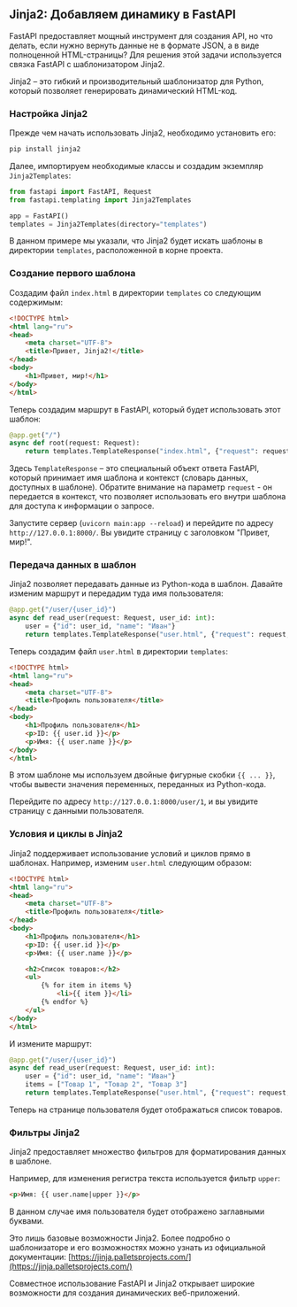 ## Jinja2: Добавляем динамику в FastAPI

FastAPI предоставляет мощный инструмент для создания API, но что делать, если нужно вернуть данные не в формате JSON, а в виде полноценной HTML-страницы? Для решения этой задачи используется связка FastAPI с шаблонизатором Jinja2.

Jinja2 – это гибкий и производительный шаблонизатор для Python, который позволяет генерировать динамический HTML-код. 

### Настройка Jinja2

Прежде чем начать использовать Jinja2, необходимо установить его:

```bash
pip install jinja2
```

Далее, импортируем необходимые классы и создадим экземпляр `Jinja2Templates`:

```python
from fastapi import FastAPI, Request
from fastapi.templating import Jinja2Templates

app = FastAPI()
templates = Jinja2Templates(directory="templates")
```

В данном примере мы указали, что Jinja2 будет искать шаблоны в директории `templates`, расположенной в корне проекта.

### Создание первого шаблона

Создадим файл `index.html` в директории `templates` со следующим содержимым:

```html
<!DOCTYPE html>
<html lang="ru">
<head>
    <meta charset="UTF-8">
    <title>Привет, Jinja2!</title>
</head>
<body>
    <h1>Привет, мир!</h1>
</body>
</html>
```

Теперь создадим маршрут в FastAPI, который будет использовать этот шаблон:

```python
@app.get("/")
async def root(request: Request):
    return templates.TemplateResponse("index.html", {"request": request})
```

Здесь `TemplateResponse` – это специальный объект ответа FastAPI, который принимает имя шаблона и контекст (словарь данных, доступных в шаблоне). Обратите внимание на параметр `request` - он передается в контекст, что позволяет использовать его внутри шаблона для доступа к информации о запросе.

Запустите сервер (`uvicorn main:app --reload`) и перейдите по адресу `http://127.0.0.1:8000/`. Вы увидите страницу с заголовком "Привет, мир!".

### Передача данных в шаблон

Jinja2 позволяет передавать данные из Python-кода в шаблон. Давайте изменим маршрут и передадим туда имя пользователя:

```python
@app.get("/user/{user_id}")
async def read_user(request: Request, user_id: int):
    user = {"id": user_id, "name": "Иван"}
    return templates.TemplateResponse("user.html", {"request": request, "user": user})
```

Теперь создадим файл `user.html` в директории `templates`:

```html
<!DOCTYPE html>
<html lang="ru">
<head>
    <meta charset="UTF-8">
    <title>Профиль пользователя</title>
</head>
<body>
    <h1>Профиль пользователя</h1>
    <p>ID: {{ user.id }}</p>
    <p>Имя: {{ user.name }}</p>
</body>
</html>
```

В этом шаблоне мы используем двойные фигурные скобки `{{ ... }}`, чтобы вывести значения переменных, переданных из Python-кода. 

Перейдите по адресу `http://127.0.0.1:8000/user/1`, и вы увидите страницу с данными пользователя.

### Условия и циклы в Jinja2

Jinja2 поддерживает использование условий и циклов прямо в шаблонах. Например, изменим `user.html` следующим образом:

```html
<!DOCTYPE html>
<html lang="ru">
<head>
    <meta charset="UTF-8">
    <title>Профиль пользователя</title>
</head>
<body>
    <h1>Профиль пользователя</h1>
    <p>ID: {{ user.id }}</p>
    <p>Имя: {{ user.name }}</p>

    <h2>Список товаров:</h2>
    <ul>
        {% for item in items %}
            <li>{{ item }}</li>
        {% endfor %}
    </ul>
</body>
</html>
```

И измените маршрут:

```python
@app.get("/user/{user_id}")
async def read_user(request: Request, user_id: int):
    user = {"id": user_id, "name": "Иван"}
    items = ["Товар 1", "Товар 2", "Товар 3"]
    return templates.TemplateResponse("user.html", {"request": request, "user": user, "items": items})
```

Теперь на странице пользователя будет отображаться список товаров.

### Фильтры Jinja2

Jinja2 предоставляет множество фильтров для форматирования данных в шаблоне. 

Например, для изменения регистра текста используется фильтр `upper`:

```html
<p>Имя: {{ user.name|upper }}</p>
```

В данном случае имя пользователя будет отображено заглавными буквами. 

Это лишь базовые возможности Jinja2. Более подробно о шаблонизаторе и его возможностях можно узнать из официальной документации: [https://jinja.palletsprojects.com/](https://jinja.palletsprojects.com/)

Совместное использование FastAPI и Jinja2 открывает широкие возможности для создания динамических веб-приложений.